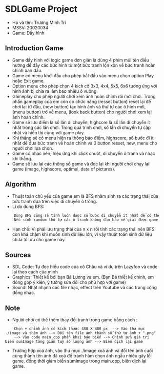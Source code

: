 # SDLGame Project
* Họ và tên: Trương Minh Trí
* MSSV: 20020034
* Game: Đẩy hình

## Introduction Game 

* Game đẩy hình với logic game đơn giản là dùng 4 phím mũi tên điều hướng để đẩy các bức hình từ một bức tranh lộn xộn về bức tranh hoàn chỉnh ban đầu.
* Game có menu khởi đầu cho phép bắt đầu vào menu chọn option Play hoặc Exit game.
* Option menu cho phép chọn 4 kích cỡ 3x3, 4x4, 5x5, 6x6 tương ứng với hình ảnh bị chia ra làm bao nhiêu ô vuông
* Gameplay cho phép người chơi xem ảnh hoàn chỉnh rồi mới chơi. Trong phần gameplay của em còn có chức năng (resset button) reset lại để chơi lại từ đầu, (new button) tạo hình ảnh và thứ tự các ô hình mới, (menu button) trở về menu, (look back button) cho người chơi xem lại ảnh hoàn chỉnh.
* Game sẽ lưu điểm là số lần di chuyển, highcore là số lần di chuyển ít nhất trong các lần chơi. Trong quá trình chơi, số lần di chuyển tự cập nhật và hiển thị cùng với game play.
* Khi thắng sẽ có menu hiện ra thông báo điểm, highscore, số bước đi ít nhất để đưa bức tranh về hoàn chỉnh và 3 button resset, new, menu cho người chơi lựa chọn.
* Game có nhạc nền, hiệu ứng khi click chuột, di chuyển ô tranh và nhạc khi thắng.
* Game sẽ lưu lại các thông số game và đọc lại khi người chơi chạy lại game (image, highscore, optimal, data of pictures).
## Algorithm
 
 * Thuật toán chủ yếu của game em là BFS nhằm sinh ra các trạng thái của bức tranh dựa trên việc di chuyển ô trống.
 * Lí do dùng BFS:
```bash
	Dùng BFS cũng sẽ tính luôn được số bước di chuyển ít nhất để có thể đưa bức tranh về trạng thái ban đầu.
	Nếu sinh random thứ tự các ô tranh không đảm bảo về giải được game, đưa các ô tranh về đúng thứ tự.
```
* Hạn chế: Vì phải lưu trạng thái của n x n rồi tính các trạng thái nên BFS còn khá chậm khi muốn sinh dữ liệu lớn, vì vậy
	thuật toán sinh dữ liệu chưa tối ưu cho game này.

## Sources
* SDL Code:  Tự đọc hiểu code của cô Châu và ví dụ trên Lazyfoo và code lại theo cách của mình
* Graphics:  Thiết kế bởi bạn Bá Lương và em. (Bạn Bá thiết kế chính, em đóng góp ý kiến, ý tưởng sửa đổi cho phù hợp với game)
* Sound:     Nhặt nhạnh các file nhạc, effect trên Youtube và các trang cộng đồng nhạc.

## Note
* Người chơi có thể thêm thay đổi tranh trong game bằng cách :
```
	Chọn + chỉnh ảnh có kích thước 480 X 480 px  --> Vào thư mục ./image và thêm ảnh --> Đổi tên file ảnh thành số thứ tự ảnh + ".png" 
	--> Vào code main.cpp phần khai báo biến --> Chỉnh sửa giá trị biến sumImage tăng giảm tuỳ số lượng ảnh --> Biên dịch lại game
```
* Trường hợp xoá ảnh, vào thư mục ./image xoá ảnh và đổi tên ảnh cuối cùng thành tên ảnh đã xoá để tránh hàm chọn ảnh ngẫu nhiêu gây lỗi game,
	đồng thời giảm biến sumImage trong main.cpp, biên dịch lại game.

